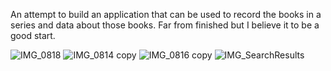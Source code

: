 An attempt to build an application that can be used to record the books in a series and data about those books.
Far from finished but I believe it to be a good start.

![IMG_0818](https://github.com/user-attachments/assets/4a469db3-98b3-4736-a857-2da1ae8f2e40)
![IMG_0814 copy](https://github.com/user-attachments/assets/b704f13a-5b70-4df0-b12b-922a0598ad38)
![IMG_0816 copy](https://github.com/user-attachments/assets/9d0a650c-9299-43b1-8182-247e1e9ea8f7)
![IMG_SearchResults](https://github.com/user-attachments/assets/9d430689-a940-427f-b9cb-63eccdde9807)
